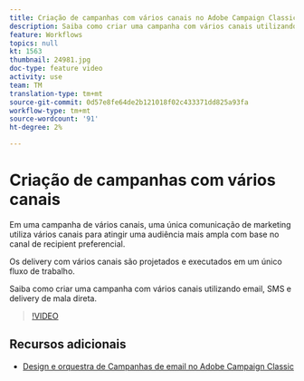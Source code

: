 ```yaml
---
title: Criação de campanhas com vários canais no Adobe Campaign Classic (ACC)
description: Saiba como criar uma campanha com vários canais utilizando email, SMS e delivery de mala direta.
feature: Workflows
topics: null
kt: 1563
thumbnail: 24981.jpg
doc-type: feature video
activity: use
team: TM
translation-type: tm+mt
source-git-commit: 0d57e8fe64de2b121018f02c433371dd825a93fa
workflow-type: tm+mt
source-wordcount: '91'
ht-degree: 2%

---
```



# Criação de campanhas com vários canais

Em uma campanha de vários canais, uma única comunicação de marketing utiliza vários canais para atingir uma audiência mais ampla com base no canal de recipient preferencial.

Os delivery com vários canais são projetados e executados em um único fluxo de trabalho.

Saiba como criar uma campanha com vários canais utilizando email, SMS e delivery de mala direta.

>[!VIDEO](https://video.tv.adobe.com/v/24981?quality=12)

## Recursos adicionais

* [Design e orquestra de Campanhas de email no Adobe Campaign Classic](https://helpx.adobe.com/campaign/classic/how-to/design-orchestrate-email-campaigns-in-campaign-classic.html)

